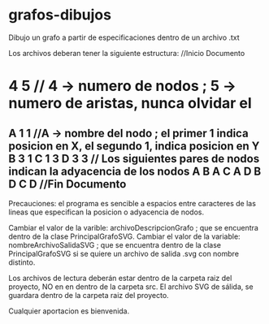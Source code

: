 # grafos-dibujos
Dibujo un grafo a partir de especificaciones dentro de un archivo .txt

Los archivos deberan tener la siguiente estructura:
//Inicio Documento
# 4 5 // 4 -> numero de nodos ; 5 -> numero de aristas, nunca olvidar el #

A 1 1 //A -> nombre del nodo ; el primer 1 indica posicion en X, el segundo 1, indica posicion en Y
B 3 1
C 1 3
D 3 3
// Los siguientes pares de nodos indican la adyacencia de los nodos
A B
A C
A D
B D
C D
//Fin Documento
---------------------
Precauciones: el programa es sencible a espacios entre caracteres de las lineas que especifican la posicion o adyacencia de nodos.

Cambiar el valor de la varible: archivoDescripcionGrafo ; que se encuentra dentro de la clase PrincipalGrafoSVG.
Cambiar el valor de la variable: nombreArchivoSalidaSVG ; que se encuentra dentro de la clase PrincipalGrafoSVG si se quiere un archivo de salida .svg 
con nombre distinto.

Los archivos de lectura deberán estar dentro de la carpeta raiz del proyecto, NO en en dentro de la carpeta src.
El archivo SVG de sálida, se guardara dentro de la carpeta raiz del proyecto.

Cualquier aportacion es bienvenida.
